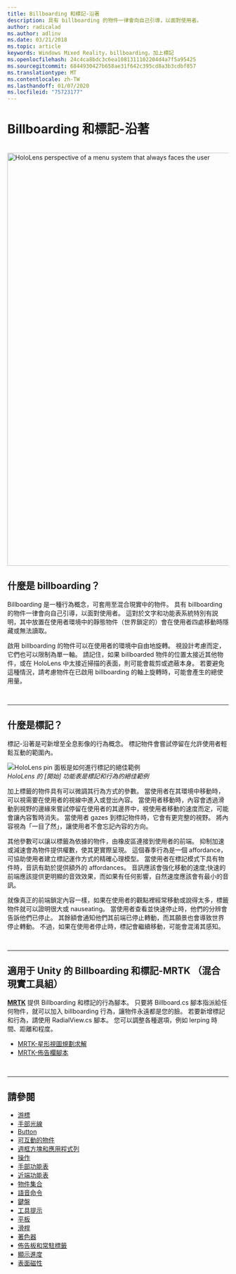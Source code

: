 ```yaml
---
title: Billboarding 和標記-沿著
description: 具有 billboarding 的物件一律會向自己引導，以面對使用者。
author: radicalad
ms.author: adlinv
ms.date: 03/21/2018
ms.topic: article
keywords: Windows Mixed Reality，billboarding，加上標記
ms.openlocfilehash: 24c4ca8bdc3c6ea1081311102204d4a7f5a95425
ms.sourcegitcommit: 6844930427b658ae31f642c395cd8a3b3cdbf857
ms.translationtype: MT
ms.contentlocale: zh-TW
ms.lasthandoff: 01/07/2020
ms.locfileid: "75723177"
---
```

# <a name="billboarding-and-tag-along"></a>Billboarding 和標記-沿著

<br>

<img src="images/UX/MRTK_TagAlong.gif" alt="HoloLens perspective of a menu system that always faces the user" width="940px">
<br>

## <a name="what-is-billboarding"></a>什麼是 billboarding？

Billboarding 是一種行為概念，可套用至混合現實中的物件。 具有 billboarding 的物件一律會向自己引導，以面對使用者。 這對於文字和功能表系統特別有説明，其中放置在使用者環境中的靜態物件（世界鎖定的）會在使用者四處移動時隱藏或無法讀取。

啟用 billboarding 的物件可以在使用者的環境中自由地旋轉。 視設計考慮而定，它們也可以限制為單一軸。 請記住，如果 billboarded 物件的位置太接近其他物件，或在 HoloLens 中太接近掃描的表面，則可能會裁剪或遮蔽本身。 若要避免這種情況，請考慮物件在已啟用 billboarding 的軸上旋轉時，可能會產生的總使用量。

<br>

---
## <a name="what-is-a-tag-along"></a>什麼是標記？

標記-沿著是可新增至全息影像的行為概念。 標記物件會嘗試停留在允許使用者輕鬆互動的範圍內。

![HoloLens pin 面板是如何進行標記的絕佳範例](images/tagalong-1000px.jpg)<br>
*HoloLens 的 [開始] 功能表是標記和行為的絕佳範例*

加上標籤的物件具有可以微調其行為方式的參數。 當使用者在其環境中移動時，可以視需要在使用者的視線中進入或登出內容。 當使用者移動時，內容會透過滑動到視野的邊緣來嘗試停留在使用者的其邊界中，視使用者移動的速度而定，可能會讓內容暫時消失。 當使用者 gazes 到標記物件時，它會有更完整的視野。 將內容視為「一目了然」，讓使用者不會忘記內容的方向。

其他參數可以讓以標籤為依據的物件，由橡皮區連接到使用者的前端。 抑制加速或減速會為物件提供權數，使其更實際呈現。 這個春季行為是一個 affordance，可協助使用者建立標記運作方式的精確心理模型。 當使用者在標記模式下具有物件時，音訊有助於提供額外的 affordances。 音訊應該會強化移動的速度;快速的前端應該提供更明顯的音效效果，而如果有任何影響，自然速度應該會有最小的音訊。

就像真正的前端鎖定內容一樣，如果在使用者的觀點裡經常移動或說得太多，標籤物件就可以證明很大或 nauseating。 當使用者查看並快速停止時，他們的分辨會告訴他們已停止。 其餘額會通知他們其前端已停止轉動，而其願景也會導致世界停止轉動。 不過，如果在使用者停止時，標記會繼續移動，可能會混淆其感知。

<br>

---

## <a name="billboarding-and-tag-along-in-mrtk-mixed-reality-toolkit-for-unity"></a>適用于 Unity 的 Billboarding 和標記-MRTK （混合現實工具組）
**[MRTK](https://github.com/Microsoft/MixedRealityToolkit-Unity)** 提供 Billboarding 和標記的行為腳本。 只要將 Billboard.cs 腳本指派給任何物件，就可以加入 billboarding 行為，讓物件永遠都是您的臉。 若要新增標記和行為，請使用 RadialView.cs 腳本。 您可以調整各種選項，例如 lerping 時間、距離和程度。

* [MRTK-星形視圖規劃求解](https://microsoft.github.io/MixedRealityToolkit-Unity/Documentation/README_Solver.html#radialview)
* [MRTK-佈告欄腳本](https://github.com/microsoft/MixedRealityToolkit-Unity/blob/mrtk_release/Assets/MixedRealityToolkit.SDK/Features/UX/Scripts/Utilities/Billboard.cs)


<br>

---

## <a name="see-also"></a>請參閱

* [游標](cursors.md)
* [手部光線](point-and-commit.md)
* [Button](button.md)
* [可互動的物件](interactable-object.md)
* [週框方塊和應用程式列](app-bar-and-bounding-box.md)
* [操作](direct-manipulation.md)
* [手部功能表](hand-menu.md)
* [近端功能表](near-menu.md)
* [物件集合](object-collection.md)
* [語音命令](voice-input.md)
* [鍵盤](keyboard.md)
* [工具提示](tooltip.md)
* [平板](slate.md)
* [滑桿](slider.md)
* [著色器](shader.md)
* [佈告板和常駐標籤](billboarding-and-tag-along.md)
* [顯示進度](progress.md)
* [表面磁性](surface-magnetism.md)
